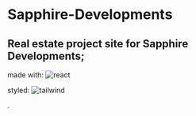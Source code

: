 # Sapphire-Developments

## Real estate project site for Sapphire Developments; 
made with: ![react](https://github.com/Jeremy-Jefferson/Sapphire-Developments/assets/127449038/023850de-6919-4399-991c-3bbbbf324da7)

styled: ![tailwind](https://github.com/Jeremy-Jefferson/Sapphire-Developments/assets/127449038/34cdfe3b-0fd3-4bca-9340-8ef7a2ef46fe)





.
